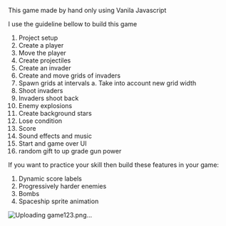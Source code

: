This game made by hand only using Vanila Javascript

I use the guideline bellow to build this game

1. Project setup
2. Create a player
3. Move the player
4. Create projectiles
5. Create an invader
6. Create and move grids of invaders
7. Spawn grids at intervals
    a. Take into account new grid width
8. Shoot invaders
9. Invaders shoot back
10. Enemy explosions
11. Create background stars
12. Lose condition
13. Score
14. Sound effects and music
15. Start and game over UI
16. random gift to up grade gun power

If you want to practice your skill then build these features in your game:
1. Dynamic score labels
4. Progressively harder enemies
2. Bombs
5. Spaceship sprite animation

![Uploading game123.png…]()
